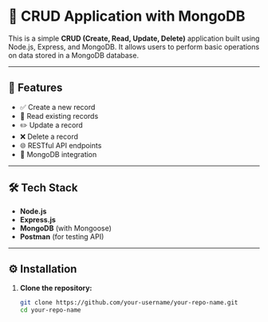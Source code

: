 # 🚀 CRUD Application with MongoDB

This is a simple **CRUD (Create, Read, Update, Delete)** application built using Node.js, Express, and MongoDB. It allows users to perform basic operations on data stored in a MongoDB database.

---

## 📂 Features

- ✅ Create a new record
- 📖 Read existing records
- ✏️ Update a record
- ❌ Delete a record
- 🌐 RESTful API endpoints
- 💾 MongoDB integration

---

## 🛠 Tech Stack

- **Node.js**
- **Express.js**
- **MongoDB** (with Mongoose)
- **Postman** (for testing API)

---

## ⚙️ Installation

1. **Clone the repository:**
   ```bash
   git clone https://github.com/your-username/your-repo-name.git
   cd your-repo-name
